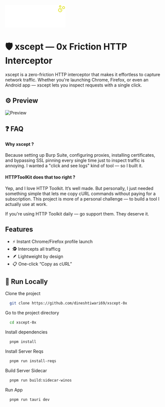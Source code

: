 
![Logo](./public/logo.png) 
# 🛡️ xscept — 0x Friction HTTP Interceptor

xscept is a zero-friction HTTP interceptor that makes it effortless to capture network traffic. Whether you're launching Chrome, Firefox, or even an Android app — xscept lets you inspect requests with a single click.


## ⚙️ Preview

![Preview](./public/xscept-demo.gif)


## ❓ FAQ

#### Why xscept ?

Because setting up Burp Suite, configuring proxies, installing certificates, and bypassing SSL pinning every single time just to inspect traffic is annoying. I wanted a "click and see logs" kind of tool — so I built it.

#### HTTPToolKit does that too right ?

Yep, and I love HTTP Toolkit. It’s well made. But personally, I just needed something simple that lets me copy cURL commands without paying for a subscription. This project is more of a personal challenge — to build a tool I actually use at work.

If you're using HTTP Toolkit daily — go support them. They deserve it.


## Features

- ⚡ Instant Chrome/Firefox profile launch
- 🕵️ Intercepts all trafficg 
- 🪶 Lightweight by design
- 📋 One-click “Copy as cURL”

## 🧪 Run Locally 

Clone the project

```bash
  git clone https://github.com/dineshtiwari69/xscept-0x
```

Go to the project directory

```bash
  cd xscept-0x
```

Install dependencies

```bash
  pnpm install
```
Install Server Reqs

```bash
  pnpm run install-reqs
```
Build Server Sidecar

```bash
  pnpm run build:sidecar-winos
```
Run App
```bash
  pnpm run tauri dev
```

